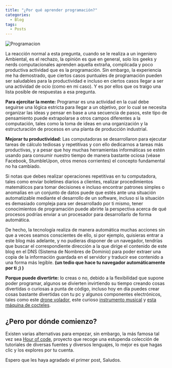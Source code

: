 ```yaml
---
title: "¿Por qué aprender programación?"
categories:
  - Blog
tags:
  - Posts
---
```

![Programacion](/blog/assets/images/programacion1.jpg)

La reacción normal a esta pregunta, cuando se le realiza a un ingeniero Ambiental, es el rechazo, la opinión es que en general, solo los geeks y nerds computacionales aprenden aquella extraña, complicada y poco productiva actividad que es la programación. Sin embargo, la experiencia me ha demostrado, que ciertos casos puntuales de programación pueden ser saludables para la productividad e incluso en ciertos casos llegar a ser una actividad de ocio (como en mi caso). Y es por ellos que os traigo una lista posible de respuestas a esa pregunta.

**Para ejercitar la mente:** Programar es una actividad en la cual debe seguirse una lógica estricta para llegar a un objetivo, por lo cual se necesita organizar las ideas y pensar en base a una secuencia de pasos, este tipo de pensamiento puede extrapolarse a otros campos diferentes a la computación, tales como la toma de ideas en una organización y la estructuración de procesos en una planta de producción industrial.

**Mejorar tu productividad:** Las computadoras se desarrollaron para ejecutar tareas de cálculo tediosas y repetitivas y con ello dedicarnos a tareas más productivas, y a pesar que hoy muchas herramientas informáticas se estén usando para consumir nuestro tiempo de manera bastante ociosa (véase Facebook, StumbleUpon, otros menos corrientes) el concepto fundamental no ha cambiado.

Si notas que debes realizar operaciones repetitivas en tu computadora, tales como enviar boletines diarios a clientes, realizar procedimientos matemáticos para tomar decisiones e incluso encontrar patrones simples o anomalías en un conjunto de datos puede que estés ante una situación automatizable mediante el desarrollo de un software, incluso si la situación es demasiado compleja para ser desarrollado por ti mismo, tener conocimientos de programación puede abrirte la perspectiva acerca de qué procesos podrías enviar a un procesador para desarrollarlo de forma automática.

De hecho, la tecnología realiza de manera automática muchas acciones sin que a veces seamos conscientes de ello, si por ejemplo, quisieras entrar a este blog más adelante, y no pudieras disponer de un navegador, tendrías que buscar el correspondiente dirección a la que dirige el contenido de este blog en el DNS (Sistema de Nombres de Dominio) para poder extraer una copia de la información guardada en el servidor y traducir ese contenido a una forma más legible. **(un tedio que hace tu navegador automáticamente por ti ;) )**

**Porque puede divertirte:** lo creas o no, debido a la flexibilidad que supone poder programar, algunos se divierten invirtiendo su tiempo creando cosas divertidas o curiosas a punta de código, incluso hoy en día puedes crear cosas bastante divertidas con tu pc y algunos componentes electrónicos, tales como este [drone volador](https://player.vimeo.com/video/28355178), este curioso [instrumento musical](http://www.amandaghassaei.com/projects/monome/) y [esta máquina de cocteles](https://www.youtube.com/watch?v=hJIkJ9x0-JQ).


## ¿Pero por dónde comienzo?

Existen varias alternativas para empezar, sin embargo, la más famosa tal vez sea [Hour of code](https://code.org/learn), proyecto que recoge una estupenda colección de tutoriales de diversas fuentes y diversos lenguajes, lo mejor es que hagas clic y los explores por tu cuenta.


Espero que les haya agradado el primer post, Saludos.
